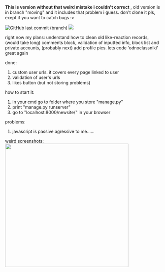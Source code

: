 __This is version without that weird mistake i couldn't correct__
, old version is in branch "moving" and it includes that problem i guess. don't clone it pls, exept if you want to catch bugs :>

<p><img alt="GitHub last commit (branch)" src="https://img.shields.io/github/last-commit/invbeans/django_small_social_net/master?color=9cf&style=flat-square">
<img src="https://img.shields.io/badge/invbeans-%E2%98%86%C2%B0%E2%96%AA%EF%B8%8E%60%D0%BE%20*-blueviolet"></p>

right now my plans: understand how to clean old like-reaction records, (would take long) comments block, validation of inputted info, block list and private accounts, (probably next) add profile pics. lets code 'odnoclassniki' great again

done:
1) custom user urls. it covers every page linked to user
2) validation of user's urls
3) likes button (but not storing problems)

how to start it: 
1) in your cmd go to folder where you store "manage.py"
2) print "manage.py runserver"
3) go to "localhost:8000/newsite/" in your browser

problems:
1) javascript is passive agressive to me...... 

weird screenshots:
<br>
<img src="https://user-images.githubusercontent.com/74315761/132953527-28606df4-40c4-4cac-896a-69dd77112647.png" width="400" />

